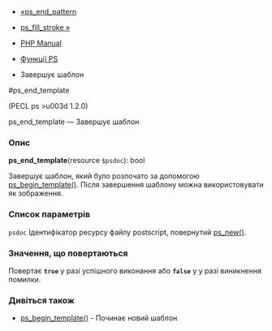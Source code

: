 - [«ps_end_pattern](function.ps-end-pattern.md)
- [ps_fill_stroke »](function.ps-fill-stroke.md)

- [PHP Manual](index.md)
- [Функції PS](ref.ps.md)
- Завершує шаблон

#ps_end_template

(PECL ps \>u003d 1.2.0)

ps_end_template — Завершує шаблон

### Опис

**ps_end_template**(resource `$psdoc`): bool

Завершує шаблон, який було розпочато за допомогою
[ps_begin_template()](function.ps-begin-template.md). Після завершення
шаблону можна використовувати як зображення.

### Список параметрів

`psdoc`
Ідентифікатор ресурсу файлу postscript, повернутий
[ps_new()](function.ps-new.md).

### Значення, що повертаються

Повертає **`true`** у разі успішного виконання або **`false`** у
у разі виникнення помилки.

### Дивіться також

- [ps_begin_template()](function.ps-begin-template.md) - Починає
новий шаблон
